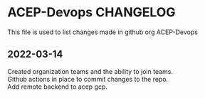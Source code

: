 # ACEP-Devops CHANGELOG

This file is used to list changes made in github org ACEP-Devops

## 2022-03-14

Created organization teams and the ability to join teams.   
Github actions in place to commit changes to the repo.   
Add remote backend to acep gcp.